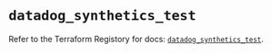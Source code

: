 # `datadog_synthetics_test`

Refer to the Terraform Registory for docs: [`datadog_synthetics_test`](https://registry.terraform.io/providers/datadog/datadog/3.33.0/docs/resources/synthetics_test).
